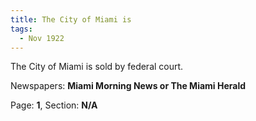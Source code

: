 ```yaml
---  
title: The City of Miami is  
tags:  
  - Nov 1922  
---  
```

  
The City of Miami is sold by federal court.  
  
Newspapers: **Miami Morning News or The Miami Herald**  
  
Page: **1**, Section: **N/A** 
